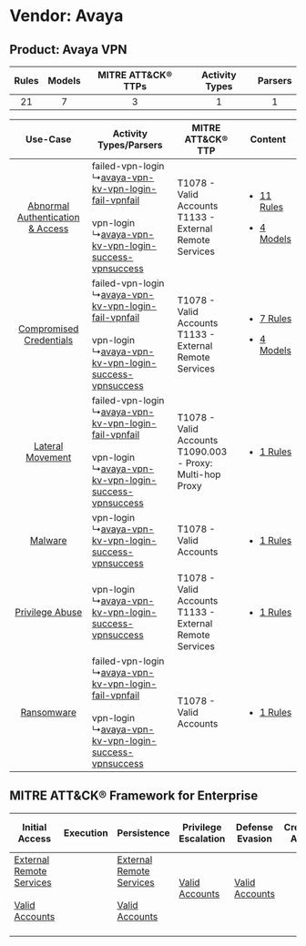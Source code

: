 Vendor: Avaya
=============
Product: Avaya VPN
------------------
| Rules | Models | MITRE ATT&CK® TTPs | Activity Types | Parsers |
|:-----:|:------:|:------------------:|:--------------:|:-------:|
|  21   |   7    |         3          |       1        |    1    |

|    Use-Case    | Activity Types/Parsers    | MITRE ATT&CK® TTP    | Content    |
|:----:| ---- | ---- | ---- |
| [Abnormal Authentication & Access](../../../UseCases/uc_abnormal_authentication_&_access.md) |  failed-vpn-login<br> ↳[avaya-vpn-kv-vpn-login-fail-vpnfail](Ps/pC_avayavpnkvvpnloginfailvpnfail.md)<br><br> vpn-login<br> ↳[avaya-vpn-kv-vpn-login-success-vpnsuccess](Ps/pC_avayavpnkvvpnloginsuccessvpnsuccess.md)<br> | T1078 - Valid Accounts<br>T1133 - External Remote Services<br>   | [<ul><li>11 Rules</li></ul><ul><li>4 Models</li></ul>](RM/r_m_avaya_avaya_vpn_Abnormal_Authentication_&_Access.md) |
|          [Compromised Credentials](../../../UseCases/uc_compromised_credentials.md)          |  failed-vpn-login<br> ↳[avaya-vpn-kv-vpn-login-fail-vpnfail](Ps/pC_avayavpnkvvpnloginfailvpnfail.md)<br><br> vpn-login<br> ↳[avaya-vpn-kv-vpn-login-success-vpnsuccess](Ps/pC_avayavpnkvvpnloginsuccessvpnsuccess.md)<br> | T1078 - Valid Accounts<br>T1133 - External Remote Services<br>   | [<ul><li>7 Rules</li></ul><ul><li>4 Models</li></ul>](RM/r_m_avaya_avaya_vpn_Compromised_Credentials.md)    |
|    [Lateral Movement](../../../UseCases/uc_lateral_movement.md)    |  failed-vpn-login<br> ↳[avaya-vpn-kv-vpn-login-fail-vpnfail](Ps/pC_avayavpnkvvpnloginfailvpnfail.md)<br><br> vpn-login<br> ↳[avaya-vpn-kv-vpn-login-success-vpnsuccess](Ps/pC_avayavpnkvvpnloginsuccessvpnsuccess.md)<br> | T1078 - Valid Accounts<br>T1090.003 - Proxy: Multi-hop Proxy<br> | [<ul><li>1 Rules</li></ul>](RM/r_m_avaya_avaya_vpn_Lateral_Movement.md)    |
|    [Malware](../../../UseCases/uc_malware.md)    |  vpn-login<br> ↳[avaya-vpn-kv-vpn-login-success-vpnsuccess](Ps/pC_avayavpnkvvpnloginsuccessvpnsuccess.md)<br>    | T1078 - Valid Accounts<br>    | [<ul><li>1 Rules</li></ul>](RM/r_m_avaya_avaya_vpn_Malware.md)    |
|    [Privilege Abuse](../../../UseCases/uc_privilege_abuse.md)    |  vpn-login<br> ↳[avaya-vpn-kv-vpn-login-success-vpnsuccess](Ps/pC_avayavpnkvvpnloginsuccessvpnsuccess.md)<br>    | T1078 - Valid Accounts<br>T1133 - External Remote Services<br>   | [<ul><li>1 Rules</li></ul>](RM/r_m_avaya_avaya_vpn_Privilege_Abuse.md)    |
|    [Ransomware](../../../UseCases/uc_ransomware.md)    |  failed-vpn-login<br> ↳[avaya-vpn-kv-vpn-login-fail-vpnfail](Ps/pC_avayavpnkvvpnloginfailvpnfail.md)<br><br> vpn-login<br> ↳[avaya-vpn-kv-vpn-login-success-vpnsuccess](Ps/pC_avayavpnkvvpnloginsuccessvpnsuccess.md)<br> | T1078 - Valid Accounts<br>    | [<ul><li>1 Rules</li></ul>](RM/r_m_avaya_avaya_vpn_Ransomware.md)    |

MITRE ATT&CK® Framework for Enterprise
--------------------------------------
| Initial Access                                                                                                                                   | Execution | Persistence                                                                                                                                      | Privilege Escalation                                                | Defense Evasion                                                     | Credential Access | Discovery | Lateral Movement | Collection | Command and Control                                                                                                                       | Exfiltration | Impact |
| ------------------------------------------------------------------------------------------------------------------------------------------------ | --------- | ------------------------------------------------------------------------------------------------------------------------------------------------ | ------------------------------------------------------------------- | ------------------------------------------------------------------- | ----------------- | --------- | ---------------- | ---------- | ----------------------------------------------------------------------------------------------------------------------------------------- | ------------ | ------ |
| [External Remote Services](https://attack.mitre.org/techniques/T1133)<br><br>[Valid Accounts](https://attack.mitre.org/techniques/T1078)<br><br> |           | [External Remote Services](https://attack.mitre.org/techniques/T1133)<br><br>[Valid Accounts](https://attack.mitre.org/techniques/T1078)<br><br> | [Valid Accounts](https://attack.mitre.org/techniques/T1078)<br><br> | [Valid Accounts](https://attack.mitre.org/techniques/T1078)<br><br> |                   |           |                  |            | [Proxy: Multi-hop Proxy](https://attack.mitre.org/techniques/T1090/003)<br><br>[Proxy](https://attack.mitre.org/techniques/T1090)<br><br> |              |        |